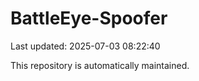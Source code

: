 # BattleEye-Spoofer

Last updated: 2025-07-03 08:22:40

This repository is automatically maintained.
